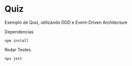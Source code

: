 # Quiz
Exemplo de Quiz, utilizando DDD e Event-Driven Architecture

Dependencias
```
npm install
```

Rodar Testes
```
npx jest
```